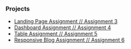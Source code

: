 ### Projects

- [Landing Page Assignment // Assignment 3](https://jfuller1.github.io/Courses/Intro-To-WebDev/Jaeden-Fuller-Assignment-3/index.html)
- [Dashboard Assignment // Assignment 4](https://jfuller1.github.io/Courses/Intro-To-WebDev/Fuller_Jaeden_Assignment_4/index.html)
- [Table Assignment // Assignment 5](https://jfuller1.github.io/Courses/Intro-To-WebDev/Fuller_Jaeden_Assignment_5/index.html)
- [Responsive Blog Assignment // Assignment 6](https://jfuller1.github.io/Courses/Intro-To-WebDev/Blog/index.html)